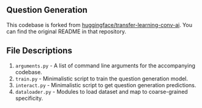 ## Question Generation

This codebase is forked from [huggingface/transfer-learning-conv-ai](http://github.com/huggingface/transfer-learning-conv-ai). You can find the original README in that repository.

## File Descriptions

1. `arguments.py` - A list of command line arguments for the accompanying codebase.
2. `train.py` - Minimalistic script to train the question generation model.
3. `interact.py` - Minimalistic script to get question generation predictions.
4. `dataloader.py` - Modules to load dataset and map to coarse-grained specificity.
